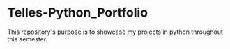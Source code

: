 # Telles-Python_Portfolio
This repository's purpose is to showcase my projects in python throughout this semester.
